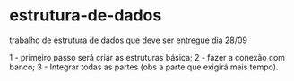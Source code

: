 # estrutura-de-dados
trabalho de estrutura de dados que deve ser entregue dia 28/09

1 - primeiro passo será criar as estruturas básica; 
2 - fazer a conexão com banco; 
3 - Integrar todas as partes (obs a parte que exigirá mais tempo).
